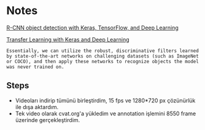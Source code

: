 # Notes

[R-CNN object detection with Keras, TensorFlow, and Deep Learning](https://www.pyimagesearch.com/2020/07/13/r-cnn-object-detection-with-keras-tensorflow-and-deep-learning/)

[Transfer Learning with Keras and Deep Learning](https://www.pyimagesearch.com/2019/05/20/transfer-learning-with-keras-and-deep-learning/)


`
Essentially, we can utilize the robust, discriminative filters learned by state-of-the-art networks on challenging datasets (such as ImageNet or COCO), and then apply these networks to recognize objects the model was never trained on.
`

## Steps

- Videoları indirip tümünü birleştirdim, 15 fps ve 1280*720 px çözünürlük ile dışa aktardım.
- Tek video olarak cvat.org'a yükledim ve annotation işlemini 8550 frame üzerinde gerçekleştirdim.